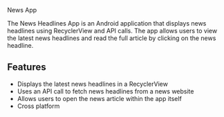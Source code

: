 News App

The News Headlines App is an Android application that displays news headlines using RecyclerView and API calls. The app allows users to view the latest news headlines and read the full article by clicking on the news headline.


## Features

- Displays the latest news headlines in a RecyclerView
- Uses an API call to fetch news headlines from a news website
- Allows users to open the news article within the app itself
- Cross platform
